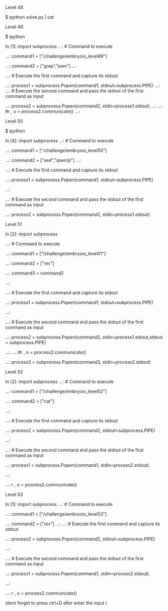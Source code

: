 Level 48



$ ipython solve.py | cat



Level 49



$ ipython



In [1]: import subprocess
   ...: # Command to execute
   
   ...: command1 = ["/challenge/embryoio_level49"]
   
   ...: command2 = ["grep","pwn"]
   ...: 
   
   ...: # Execute the first command and capture its stdout
   
   ...: process1 = subprocess.Popen(command1, stdout=subprocess.PIPE)
   ...: 
   ...: # Execute the second command and pass the stdout of the first command as input
   
   ...: process2 = subprocess.Popen(command2, stdin=process1.stdout)
   ...: 
   ...: #r , o = process2.communicate()
   ...:



Level 50



$ ipython



In [4]: import subprocess
   ...: # Command to execute
   
   ...: command1 = ["/challenge/embryoio_level50"]
   
   ...: command2 = ["sed","/pwn/p"]
   ...: 
   
   ...: # Execute the first command and capture its stdout
   
   
   ...: process1 = subprocess.Popen(command1, stdout=subprocess.PIPE)
   
   ...: 
   
   ...: # Execute the second command and pass the stdout of the first command as input
   
   ...: process2 = subprocess.Popen(command2, stdin=process1.stdout)



Level 51



In [2]: import subprocess
   
   ...: # Command to execute
   
   ...: command1 = ["/challenge/embryoio_level51"]
   
   ...: command2 = ["rev"]
   
   ...: command3 = command2
   
   ...: 
   
   ...: # Execute the first command and capture its stdout
   
   ...: process1 = subprocess.Popen(command1, stdout=subprocess.PIPE)
   
   ...: 
   
   ...: # Execute the second command and pass the stdout of the first command as input
   
   ...: process2 = subprocess.Popen(command2, stdin=process1.stdout,stdout = subprocess.PIPE)
   
   ...: 
   ...: #r , o = process2.communicate()
   
   ...: process3 = subprocess.Popen(command3, stdin=process2.stdout)



Level 52



In [2]: import subprocess
   ...: # Command to execute
   
   ...: command1 = ["/challenge/embryoio_level52"]
   
   ...: command2 = ["cat"]
   
   ...: 
   
   ...: # Execute the first command and capture its stdout
   
   ...: process2 = subprocess.Popen(command2, stdout=subprocess.PIPE)
   
   ...: 
   
   ...: # Execute the second command and pass the stdout of the first command as input
   
   ...: process1 = subprocess.Popen(command1, stdin=process2.stdout)
   
   ...: 
   
   ...: r , o = process2.communicate()






Level 53



In [1]: import subprocess
   ...: # Command to execute

   ...: command1 = ["/challenge/embryoio_level53"]
   
   ...: command2 = ["rev"]
   ...: 
   ...: # Execute the first command and capture its stdout
   
   ...: process2 = subprocess.Popen(command2, stdout=subprocess.PIPE)
   
   ...: 
   
   ...: # Execute the second command and pass the stdout of the first command as input
   
   ...: process1 = subprocess.Popen(command1, stdin=process2.stdout)
   
   ...: 
   
   ...: r , o = process2.communicate()
   
   (dont forget to press ctrl+D after enter the input )


